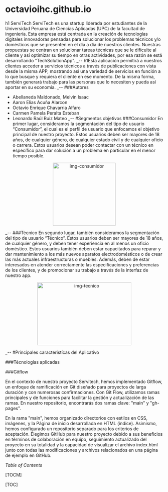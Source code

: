 # octavioihc.github.io
h1 ServiTech
ServiTech es una startup liderada por estudiantes de la Universidad Peruana de Ciencias Aplicadas (UPC) de la facultad de ingeniería. Esta empresa está centrada en la creación de tecnologías digitales innovadoras pensadas para solucionar los problemas técnicos y/o domésticos que se presenten en el día a día de nuestros clientes. Nuestras propuestas se centran en solucionar tareas técnicas que se le dificulte al cliente y así optimizar su tiempo en otras actividades, por esa razón se está desarrollando "TechSolutionApp". 
_--
h1Esta aplicación permitirá a nuestros clientes acceder a servicios técnicos a través de publicaciones con vista desde la misma APP, mostrando así una variedad de servicios en función a lo que busque y requiera el cliente en ese momento. De la misma forma, también generará trabajo para las personas que lo necesiten y pueda así aportar en su economía.
_--
###Autores
- Abellaneda Maldonado, Melvin Isaac
- Aaron Elias Acuña Alarcon
- Octavio Enrique Chavarria Alfaro
- Carmen Pamela Peralta Esteban
- Leonardo Raúl Ruiz Mateo
_--
#Segmentos objetivos
###Consumidor
En primer lugar, consideramos la segmentación del tipo de usuario “Consumidor”, el cual es el perfil de usuario que enfocamos el objetivo principal de nuestro proyecto. Estos usuarios deben ser mayores de 18 años, de cualquier género, de cualquier estado civil y de cualquier oficio o carrera. Estos usuarios desean poder contactar con un técnico en específico para dar solución a un problema en particular en el menor tiempo posible.
<p align="center">
	<img src="https://img.freepik.com/vector-premium/ilustracion-concepto-inversion_270826-25.jpg?size=338&ext=jpg&ga=GA1.1.386372595.1698364800&semt=ais" width="200" height="200" alt="img-consumidor">
</p>

_--
###Técnico
En segundo lugar, también consideramos  la segmentación del tipo de usuario “Técnico”. Estos usuarios deben ser mayores de 18 años, de cualquier género, y deben tener experiencia en al menos un oficio doméstico. Estos usuarios también deben estar capacitados para reparar y dar  mantenimiento a los más nuevos aparatos electrodomésticos o de crear las más actuales infraestructuras o muebles. Además, deben de estar interesados en atender correctamente las especificaciones y preferencias de los clientes, y de promocionar su trabajo a través de la interfaz de nuestro app.
<p align="center">
	<img src="https://blogcomparasoftware-192fc.kxcdn.com/wp-content/uploads/2020/07/Soporte-Tecnico-presencial-1-1024x576.png" width="300" height="200" alt="img-tecnico">
</p>

_--
#Principales caracteristícas del Aplicativo

###Técnologías aplicadas

###Gitflow

En el contexto de nuestro proyecto Servitech, hemos implementado Gitflow, un enfoque de ramificación en Git diseñado para proyectos de larga duración y con numerosas confirmaciones. Con Git Flow, utilizamos ramas principales y de funciones para facilitar la gestión y actualización de las ramas. En nuestro repositorio, encontrarás dos ramas clave: "main" y "gh-pages".

En la rama "main", hemos organizado directorios con estilos en CSS, imágenes, y la Página de inicio desarrollada en HTML (índice). Asimismo, hemos configurado un repositorio separado para los criterios de aceptación.
Elegimos GitHub para nuestro proyecto debido a sus beneficios en términos de colaboración en equipo, seguimiento actualizado del proyecto en su totalidad y la capacidad de visualizar el archivo index.html junto con todas las modificaciones y archivos relacionados en una página de ejemplo en GitHub.



*Table of Contents*

[TOCM]

[TOC]
